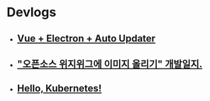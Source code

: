 # Devlogs

- ## [Vue + Electron + Auto Updater](https://github.com/es5es5/devlogs/tree/main/Electron)

- ## ["오픈소스 위지위그에 이미지 올리기" 개발일지.](https://github.com/es5es5/devlogs/tree/main/WYSIWYG)

- ## [Hello, Kubernetes!](https://github.com/es5es5/devlogs/tree/main/kubernetes)
